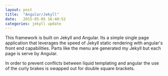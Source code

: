 ```yaml
---
layout: post
title:  "Angular/Jekyll"
date:   2015-05-05 16:40:52
categories: jekyll update
---
```


This framework is built on Jekyll and Angular. Its a simple single page application that leverages the speed of Jekyll static rendering with angular's front end capabilities. Parts like the menu are generated my Jekyll but each page is serve by Angular. 

In order to prevent conflicts between liquid templating and angular the use of the curly brakes is swapped  out for double square brackets.